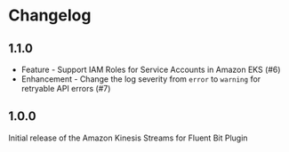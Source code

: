 # Changelog

## 1.1.0
* Feature - Support IAM Roles for Service Accounts in Amazon EKS (#6)
* Enhancement - Change the log severity from `error` to `warning` for retryable API errors (#7)

## 1.0.0
Initial release of the Amazon Kinesis Streams for Fluent Bit Plugin
